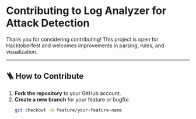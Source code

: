 # Contributing to Log Analyzer for Attack Detection

Thank you for considering contributing! This project is open for Hacktoberfest and welcomes improvements in parsing, rules, and visualization.

---

## 🪜 How to Contribute

1. **Fork the repository** to your GitHub account.
2. **Create a new branch** for your feature or bugfix:
   ```bash
   git checkout -b feature/your-feature-name
